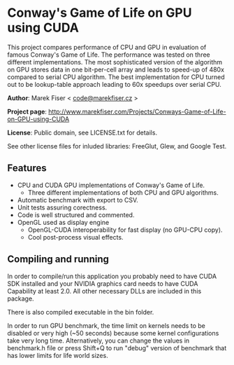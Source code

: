 
Conway's Game of Life on GPU using CUDA
=========
This project compares performance of CPU and GPU in evaluation of famous Conway's Game of Life.
The performance was tested on three different implementations.
The most sophisticated version of the algorithm on GPU stores data in one bit-per-cell array and leads to speed-up of 480x compared to serial CPU algorithm.
The best implementation for CPU turned out to be lookup-table approach leading to 60x speedups over serial CPU.

**Author**: Marek Fiser &lt; code@marekfiser.cz &gt;

**Project page**: http://www.marekfiser.com/Projects/Conways-Game-of-Life-on-GPU-using-CUDA


**License**: Public domain, see LICENSE.txt for details.

See other license files for inluded libraries: FreeGlut, Glew, and Google Test.


Features
--------

* CPU and CUDA GPU implementations of Conway's Game of Life.
  * Three different implementations of both CPU and GPU algorithms.
* Automatic benchmark with export to CSV.
* Unit tests assuring corectness.
* Code is well structured and commented.
* OpenGL used as display engine
  * OpenGL-CUDA interoperability for fast display (no GPU-CPU copy).
  * Cool post-process visual effects.


Compiling and running
--------

In order to compile/run this application you probably need to have CUDA SDK installed and your NVIDIA graphics card needs to have CUDA Capability at least 2.0.
All other necessary DLLs are included in this package.

There is also compiled executable in the bin folder.

In order to run GPU benchmark, the time limit on kernels needs to be disabled or
very high (~50 seconds) because some kernel configurations take very long time.
Alternatively, you can change the values in benchmark.h file or press Shift+Q
to run "debug" version of benchmark that has lower limits for life world sizes.
